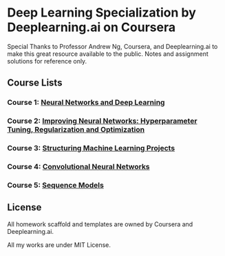 # Deep Learning Specialization by Deeplearning.ai on Coursera

Special Thanks to Professor Andrew Ng, Coursera, and Deeplearning.ai to make this great resource available to the public.
Notes and assignment solutions for reference only.


## Course Lists

### Course 1: [Neural Networks and Deep Learning](https://www.coursera.org/learn/neural-networks-deep-learning/home/welcome)

### Course 2: [Improving Neural Networks: Hyperparameter Tuning, Regularization and Optimization](https://www.coursera.org/learn/deep-neural-network/home/welcome)

### Course 3: [Structuring Machine Learning Projects](https://www.coursera.org/learn/machine-learning-projects/home/welcome)

### Course 4: [Convolutional Neural Networks](https://www.coursera.org/learn/convolutional-neural-networks/home/welcome)

### Course 5: [Sequence Models](https://www.coursera.org/learn/nlp-sequence-models/home/welcome)

## License
All homework scaffold and templates are owned by Coursera and Deeplearning.ai.

All my works are under MIT License.
